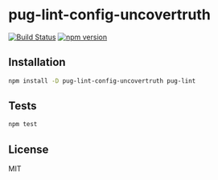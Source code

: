 # pug-lint-config-uncovertruth

[![Build Status](https://travis-ci.org/uncovertruth/styleguide.svg?branch=master)](https://travis-ci.org/uncovertruth/styleguide)
[![npm version](https://badge.fury.io/js/pug-lint-config-uncovertruth.svg)](https://badge.fury.io/js/pug-lint-config-uncovertruth)

## Installation

```sh
npm install -D pug-lint-config-uncovertruth pug-lint
```

## Tests

```sh
npm test
```

## License

MIT

